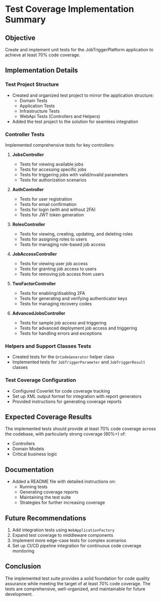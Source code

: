 # Test Coverage Implementation Summary

## Objective
Create and implement unit tests for the JobTriggerPlatform application to achieve at least 70% code coverage.

## Implementation Details

### Test Project Structure
- Created and organized test project to mirror the application structure:
  - Domain Tests
  - Application Tests
  - Infrastructure Tests
  - WebApi Tests (Controllers and Helpers)
- Added the test project to the solution for seamless integration

### Controller Tests
Implemented comprehensive tests for key controllers:
1. **JobsController**
   - Tests for viewing available jobs
   - Tests for accessing specific jobs
   - Tests for triggering jobs with valid/invalid parameters
   - Tests for authorization scenarios

2. **AuthController**
   - Tests for user registration
   - Tests for email confirmation
   - Tests for login (with and without 2FA)
   - Tests for JWT token generation

3. **RolesController**
   - Tests for viewing, creating, updating, and deleting roles
   - Tests for assigning roles to users
   - Tests for managing role-based job access

4. **JobAccessController**
   - Tests for viewing user job access
   - Tests for granting job access to users
   - Tests for removing job access from users

5. **TwoFactorController**
   - Tests for enabling/disabling 2FA
   - Tests for generating and verifying authenticator keys
   - Tests for managing recovery codes

6. **AdvancedJobsController**
   - Tests for sample job access and triggering
   - Tests for advanced deployment job access and triggering
   - Tests for handling errors and exceptions

### Helpers and Support Classes Tests
- Created tests for the `QrCodeGenerator` helper class
- Implemented tests for `JobTriggerParameter` and `JobTriggerResult` classes

### Test Coverage Configuration
- Configured Coverlet for code coverage tracking
- Set up XML output format for integration with report generators
- Provided instructions for generating coverage reports

## Expected Coverage Results
The implemented tests should provide at least 70% code coverage across the codebase, with particularly strong coverage (80%+) of:
- Controllers
- Domain Models
- Critical business logic

## Documentation
- Added a README file with detailed instructions on:
  - Running tests
  - Generating coverage reports
  - Maintaining the test suite
  - Strategies for further increasing coverage

## Future Recommendations
1. Add integration tests using `WebApplicationFactory`
2. Expand test coverage to middleware components
3. Implement more edge-case tests for complex scenarios
4. Set up CI/CD pipeline integration for continuous code coverage monitoring

## Conclusion
The implemented test suite provides a solid foundation for code quality assurance while meeting the target of at least 70% code coverage. The tests are comprehensive, well-organized, and maintainable for future development.
